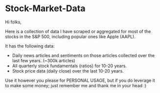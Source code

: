 # Stock-Market-Data
Hi folks,

Here is a collection of data I have scraped or aggregated for most of the stocks in the S&P 500, including popular ones like Apple (AAPL).

It has the following data:
- Daily news articles and sentiments on those articles collected over the last few years. (~300k articles)
- All quarterly stock fundamentals (ratios) for 10-20 years.
- Stock price data (daily close) over the last 10-20 years.

Use it however you please for PERSONAL USAGE, but if you do leverage it to make some money; just remember me and thank me in your head :)

